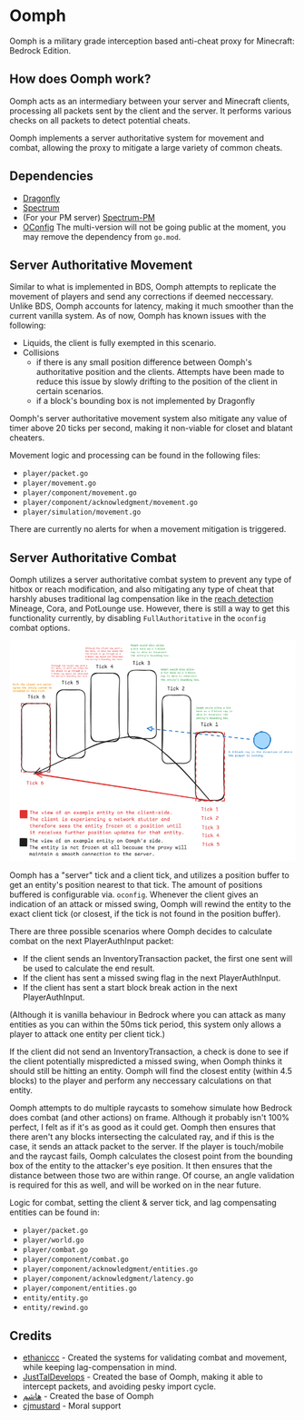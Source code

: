 # Oomph
Oomph is a military grade interception based anti-cheat proxy for Minecraft: Bedrock Edition.

## How does Oomph work?
Oomph acts as an intermediary between your server and Minecraft clients, processing all packets sent by the client and the server. It performs various checks on all packets to detect potential cheats.

Oomph implements a server authoritative system for movement and combat, allowing the proxy to mitigate a large variety of common cheats.

## Dependencies
- [Dragonfly](https://github.com/oomph-ac/dragonfly)
- [Spectrum](https://github.com/oomph-ac/spectrum)
- (For your PM server) [Spectrum-PM](https://github.com/oomph-ac/spectrum-pm)
- [OConfig](https://github.com/oomph-ac/oconfig)
The multi-version will not be going public at the moment, you may remove the dependency from `go.mod`.

## Server Authoritative Movement
Similar to what is implemented in BDS, Oomph attempts to replicate the movement of players and send any corrections if deemed neccessary. Unlike BDS, Oomph accounts for latency, making it much smoother than the current vanilla system. As of now, Oomph has known issues with the following:
* Liquids, the client is fully exempted in this scenario.
* Collisions
    - if there is any small position difference between Oomph's authoritative position and the clients. Attempts have been made to reduce this issue by slowly drifting to the position of the client in certain scenarios.
    - if a block's bounding box is not implemented by Dragonfly

Oomph's server authoritative movement system also mitigate any value of timer above 20 ticks per second, making it non-viable for closet and blatant cheaters.

Movement logic and processing can be found in the following files:
* `player/packet.go`
* `player/movement.go`
* `player/component/movement.go`
* `player/component/acknowledgment/movement.go`
* `player/simulation/movement.go`

There are currently no alerts for when a movement mitigation is triggered.

## Server Authoritative Combat
Oomph utilizes a server authoritative combat system to prevent any type of hitbox or reach modification, and also mitigating any type of cheat that harshly abuses traditional lag compensation like in the [reach detection](https://github.com/oomph-ac/oomph/commit/de222dfa27721f42c7497002fbd172c9bbcbb26b) Mineage, Cora, and PotLounge use. However, there is still a way to get this functionality currently, by disabling `FullAuthoritative` in the `oconfig` combat options.

![](assets/combat_system_basic.png)

Oomph has a "server" tick and a client tick, and utilizes a position buffer to get an entity's position nearest to that tick. The amount of positions buffered is configurable via. `oconfig`. Whenever the client gives an indication of an attack or missed swing, Oomph will rewind the entity to the exact client tick (or closest, if the tick is not found in the position buffer). 

There are three possible scenarios where Oomph decides to calculate combat on the next PlayerAuthInput packet:
* If the client sends an InventoryTransaction packet, the first one sent will be used to calculate the end result.
* If the client has sent a missed swing flag in the next PlayerAuthInput.
* If the client has sent a start block break action in the next PlayerAuthInput.

(Although it is vanilla behaviour in Bedrock where you can attack as many entities as you can within the 50ms tick period, this system only allows a player to attack one entity per client tick.)

If the client did not send an InventoryTransaction, a check is done to see if the client potentially mispredicted a missed swing, when Oomph thinks it should still be hitting an entity. Oomph will find the closest entity (within 4.5 blocks) to the player and perform any neccessary calculations on that entity.

Oomph attempts to do multiple raycasts to somehow simulate how Bedrock does combat (and other actions) on frame. Although it probably isn't 100% perfect, I felt as if it's as good as it could get. Oomph then ensures that there aren't any blocks intersecting the calculated ray, and if this is the case, it sends an attack packet to the server. If the player is touch/mobile and the raycast fails, Oomph calculates the closest point from the bounding box of the entity to the attacker's eye position. It then ensures that the distance between those two are within range. Of course, an angle validation is required for this as well, and will be worked on in the near future.

Logic for combat, setting the client & server tick, and lag compensating entities can be found in:
* `player/packet.go`
* `player/world.go`
* `player/combat.go`
* `player/component/combat.go`
* `player/component/acknowledgment/entities.go`
* `player/component/acknowledgment/latency.go`
* `player/component/entities.go`
* `entity/entity.go`
* `entity/rewind.go`

## Credits
* [ethaniccc](https://www.github.com/ethaniccc) - Created the systems for validating combat and movement, while keeping lag-compensation in mind.
* [JustTalDevelops](https://github.com/JustTalDevelops) - Created the base of Oomph, making it able to intercept packets, and avoiding pesky import cycle.
* [هاشم](https://github.com/hashimthearab) - Created the base of Oomph
* [cjmustard](https://www.github.com/cjmustard) - Moral support

